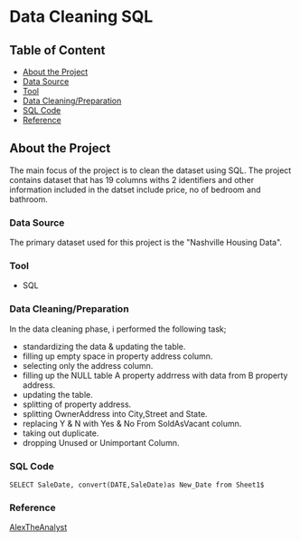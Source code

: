 # Data Cleaning SQL

## Table of Content
* [About the Project](#about-the-project)
* [Data Source](#data-source)
* [Tool](#tool)
* [Data Cleaning/Preparation](#data-cleaningpreparation)
* [SQL Code](#sql-code)
* [Reference](#reference)




## About the Project

The main focus of the project is to clean the dataset using SQL. The project contains dataset that has 19 columns withs 2 identifiers and
other information included in the datset include price, no of bedroom and bathroom. 

### Data Source
The primary dataset used for this project is the "Nashville Housing Data".

### Tool
- SQL

### Data Cleaning/Preparation

In the data cleaning phase, i performed the following task;
- standardizing the data & updating the table.
- filling up empty space in property address column.
- selecting only the address column.
- filling up the NULL table A property addrress with data from B property address.
- updating the table.
- splitting of property address.
- splitting OwnerAddress into City,Street and State.
- replacing Y & N with Yes & No From SoldAsVacant column.
- taking out duplicate.
- dropping Unused or Unimportant Column.

### SQL Code

`SELECT SaleDate,
convert(DATE,SaleDate)as New_Date
from Sheet1$`

### Reference
[AlexTheAnalyst](https://github.com/AlexTheAnalyst/PortfolioProjects)



